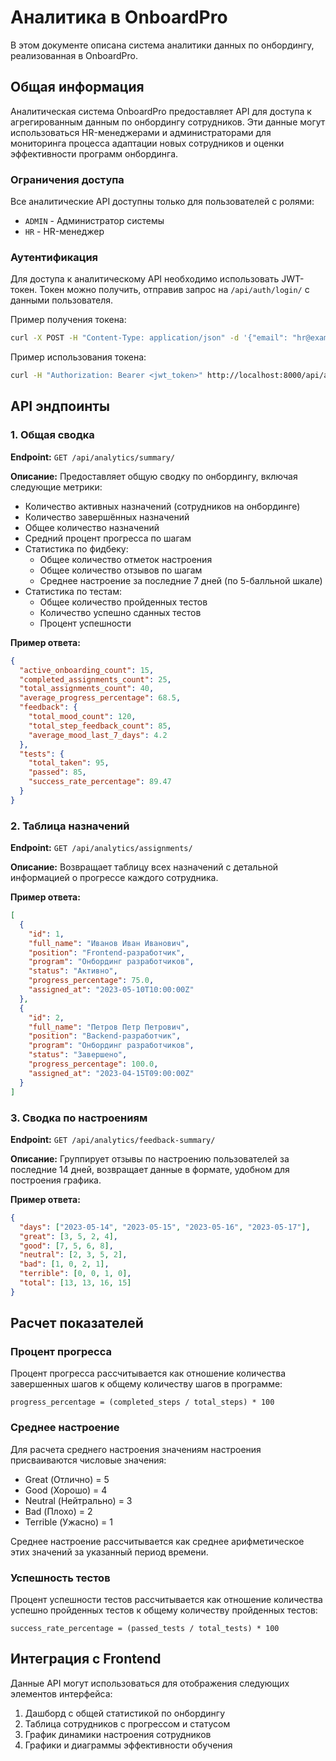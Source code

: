 # Аналитика в OnboardPro

В этом документе описана система аналитики данных по онбордингу, реализованная в OnboardPro.

## Общая информация

Аналитическая система OnboardPro предоставляет API для доступа к агрегированным данным по онбордингу сотрудников. Эти данные могут использоваться HR-менеджерами и администраторами для мониторинга процесса адаптации новых сотрудников и оценки эффективности программ онбординга.

### Ограничения доступа

Все аналитические API доступны только для пользователей с ролями:

- `ADMIN` - Администратор системы
- `HR` - HR-менеджер

### Аутентификация

Для доступа к аналитическому API необходимо использовать JWT-токен. Токен можно получить, отправив запрос на `/api/auth/login/` с данными пользователя.

Пример получения токена:

```bash
curl -X POST -H "Content-Type: application/json" -d '{"email": "hr@example.com", "password": "password"}' http://localhost:8000/api/auth/login/
```

Пример использования токена:

```bash
curl -H "Authorization: Bearer <jwt_token>" http://localhost:8000/api/analytics/summary/
```

## API эндпоинты

### 1. Общая сводка

**Endpoint:** `GET /api/analytics/summary/`

**Описание:** Предоставляет общую сводку по онбордингу, включая следующие метрики:

- Количество активных назначений (сотрудников на онбординге)
- Количество завершённых назначений
- Общее количество назначений
- Средний процент прогресса по шагам
- Статистика по фидбеку:
  - Общее количество отметок настроения
  - Общее количество отзывов по шагам
  - Среднее настроение за последние 7 дней (по 5-балльной шкале)
- Статистика по тестам:
  - Общее количество пройденных тестов
  - Количество успешно сданных тестов
  - Процент успешности

**Пример ответа:**

```json
{
  "active_onboarding_count": 15,
  "completed_assignments_count": 25,
  "total_assignments_count": 40,
  "average_progress_percentage": 68.5,
  "feedback": {
    "total_mood_count": 120,
    "total_step_feedback_count": 85,
    "average_mood_last_7_days": 4.2
  },
  "tests": {
    "total_taken": 95,
    "passed": 85,
    "success_rate_percentage": 89.47
  }
}
```

### 2. Таблица назначений

**Endpoint:** `GET /api/analytics/assignments/`

**Описание:** Возвращает таблицу всех назначений с детальной информацией о прогрессе каждого сотрудника.

**Пример ответа:**

```json
[
  {
    "id": 1,
    "full_name": "Иванов Иван Иванович",
    "position": "Frontend-разработчик",
    "program": "Онбординг разработчиков",
    "status": "Активно",
    "progress_percentage": 75.0,
    "assigned_at": "2023-05-10T10:00:00Z"
  },
  {
    "id": 2,
    "full_name": "Петров Петр Петрович",
    "position": "Backend-разработчик",
    "program": "Онбординг разработчиков",
    "status": "Завершено",
    "progress_percentage": 100.0,
    "assigned_at": "2023-04-15T09:00:00Z"
  }
]
```

### 3. Сводка по настроениям

**Endpoint:** `GET /api/analytics/feedback-summary/`

**Описание:** Группирует отзывы по настроению пользователей за последние 14 дней, возвращает данные в формате, удобном для построения графика.

**Пример ответа:**

```json
{
  "days": ["2023-05-14", "2023-05-15", "2023-05-16", "2023-05-17"],
  "great": [3, 5, 2, 4],
  "good": [7, 5, 6, 8],
  "neutral": [2, 3, 5, 2],
  "bad": [1, 0, 2, 1],
  "terrible": [0, 0, 1, 0],
  "total": [13, 13, 16, 15]
}
```

## Расчет показателей

### Процент прогресса

Процент прогресса рассчитывается как отношение количества завершенных шагов к общему количеству шагов в программе:

```
progress_percentage = (completed_steps / total_steps) * 100
```

### Среднее настроение

Для расчета среднего настроения значениям настроения присваиваются числовые значения:

- Great (Отлично) = 5
- Good (Хорошо) = 4
- Neutral (Нейтрально) = 3
- Bad (Плохо) = 2
- Terrible (Ужасно) = 1

Среднее настроение рассчитывается как среднее арифметическое этих значений за указанный период времени.

### Успешность тестов

Процент успешности тестов рассчитывается как отношение количества успешно пройденных тестов к общему количеству пройденных тестов:

```
success_rate_percentage = (passed_tests / total_tests) * 100
```

## Интеграция с Frontend

Данные API могут использоваться для отображения следующих элементов интерфейса:

1. Дашборд с общей статистикой по онбордингу
2. Таблица сотрудников с прогрессом и статусом
3. График динамики настроения сотрудников
4. Графики и диаграммы эффективности обучения

